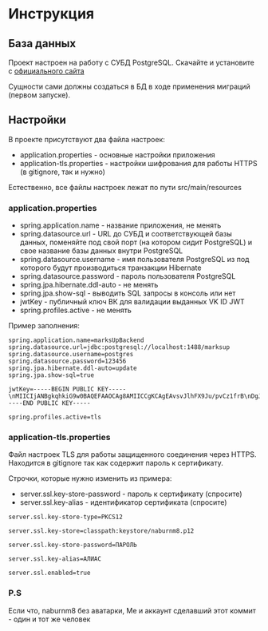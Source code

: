 # Инструкция

## База данных

Проект настроен на работу с СУБД PostgreSQL. Скачайте и установите с [официального сайта](https://www.postgresql.org/)

Сущности сами должны создаться в БД в ходе применения миграций (первом запуске).

## Настройки

В проекте присутствуют два файла настроек:

- application.properties - основные настройки приложения
- application-tls.properties - настройки шифрования для работы HTTPS (в gitignore, так и нужно)

Естественно, все файлы настроек лежат по пути src/main/resources

### application.properties

- spring.application.name - название приложения, не менять
- spring.datasource.url - URL до СУБД и соответствующей базы данных, поменяйте под свой порт (на котором сидит PostgreSQL) и свое название базы данных внутри PostgreSQL
- spring.datasource.username - имя пользователя PostgreSQL из под которого будут производиться транзакции Hibernate
- spring.datasource.password - пароль пользователя PostgreSQL
- spring.jpa.hibernate.ddl-auto - не менять
- spring.jpa.show-sql - выводить SQL запросы в консоль или нет
- jwtKey - публичный ключ ВК для валидации выданных VK ID JWT
- spring.profiles.active - не менять

Пример заполнения:
```
spring.application.name=marksUpBackend
spring.datasource.url=jdbc:postgresql://localhost:1488/marksup
spring.datasource.username=postgres
spring.datasource.password=123456
spring.jpa.hibernate.ddl-auto=update
spring.jpa.show-sql=true

jwtKey=-----BEGIN PUBLIC KEY-----\nMIICIjANBgkqhkiG9w0BAQEFAAOCAg8AMIICCgKCAgEAvsvJlhFX9Ju/pvCz1frB\nDgJs592VjdwQuRAmnlJAItyHkoiDIOEocPzgcUBTbDf1plDcTyO2RCkUt0pz0WK6\n6HNhpJyIfARjaWHeUlv4TpuHXAJJsBKklkU2gf1cjID+40sWWYjtq5dAkXnSJUVA\nUR+sq0lJ7GmTdJtAr8hzESqGEcSP15PTs7VUdHZ1nkC2XgkuR8KmKAUb388ji1Q4\nn02rJNOPQgd9r0ac4N2v/yTAFPXumO78N25bpcuWf5vcL9e8THk/U2zt7wf+aAWL\n748e0pREqNluTBJNZfmhC79Xx6GHtwqHyyduiqfPmejmiujNM/rqnA4e30Tg86Yn\ncNZ6vLJyF72Eva1wXchukH/aLispbY+EqNPxxn4zzCWaLKHG87gaCxpVv9Tm0jSD\n2es22NjrUbtb+2pAGnXbyDp2eGUqw0RrTQFZqt/VcmmSCE45FlcZMT28otrwG1ZB\nkZAb5Js3wLEch3ZfYL8sjhyNRPBmJBrAvzrd8qa3rdUjkC9sKyjGAaHu2MNmFl1Y\nJFQ3J54tGpkGgJjD7Kz3w0K6OiPDlVCNQN5sqXm24fCw85Pbi8SJiaLTp/CImrs1\nZ3nHW5q8hljA7OGmqfOP0nZS/5zW9GHPyepsI1rW6CympYLJ15WeNzePxYS5KEX9\nEncmkSD9b45ge95hJeJZteUCAwEAAQ==\n-----END PUBLIC KEY-----

spring.profiles.active=tls

```

### application-tls.properties

Файл настроек TLS для работы защищенного соединения через HTTPS. Находится в gitignore так как содержит пароль к сертификату.

Строчки, которые нужно изменить из примера:

- server.ssl.key-store-password - пароль к сертификату (спросите)
- server.ssl.key-alias - идентификатор сертификата (спросите)

```
server.ssl.key-store-type=PKCS12

server.ssl.key-store=classpath:keystore/naburnm8.p12

server.ssl.key-store-password=ПАРОЛЬ

server.ssl.key-alias=АЛИАС

server.ssl.enabled=true

```

### P.S

Если что, naburnm8 без аватарки, Me и аккаунт сделавший этот коммит - один и тот же человек


